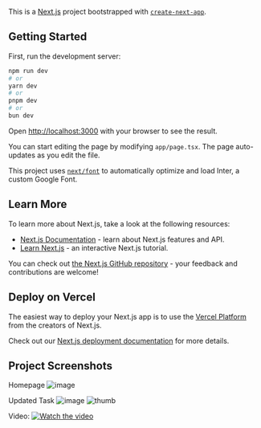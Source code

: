 This is a [Next.js](https://nextjs.org/) project bootstrapped with [`create-next-app`](https://github.com/vercel/next.js/tree/canary/packages/create-next-app).

## Getting Started

First, run the development server:

```bash
npm run dev
# or
yarn dev
# or
pnpm dev
# or
bun dev
```

Open [http://localhost:3000](http://localhost:3000) with your browser to see the result.

You can start editing the page by modifying `app/page.tsx`. The page auto-updates as you edit the file.

This project uses [`next/font`](https://nextjs.org/docs/basic-features/font-optimization) to automatically optimize and load Inter, a custom Google Font.

## Learn More

To learn more about Next.js, take a look at the following resources:

- [Next.js Documentation](https://nextjs.org/docs) - learn about Next.js features and API.
- [Learn Next.js](https://nextjs.org/learn) - an interactive Next.js tutorial.

You can check out [the Next.js GitHub repository](https://github.com/vercel/next.js/) - your feedback and contributions are welcome!

## Deploy on Vercel

The easiest way to deploy your Next.js app is to use the [Vercel Platform](https://vercel.com/new?utm_medium=default-template&filter=next.js&utm_source=create-next-app&utm_campaign=create-next-app-readme) from the creators of Next.js.

Check out our [Next.js deployment documentation](https://nextjs.org/docs/deployment) for more details.


## Project Screenshots

Homepage
![image](https://github.com/Abhinavv9258/my-todo-app/assets/79451162/0f2a7ec7-7f60-44a6-8941-61862ffa9f91)

Updated Task
![image](https://github.com/Abhinavv9258/my-todo-app/assets/79451162/f5b91f00-586e-4be9-8095-95ebc29130bd)
![thumb](
https://github.com/Abhinavv9258/my-todo-app/assets/79451162/17bd9fb7-8b3d-431c-9009-8576fd72495d
)

Video:
[![Watch the video](https://github.com/Abhinavv9258/my-todo-app/assets/79451162/17bd9fb7-8b3d-431c-9009-8576fd72495d)](https://player.vimeo.com/video/955360214?badge=0&amp;autopause=0&amp;player_id=0&amp;app_id=58479)

